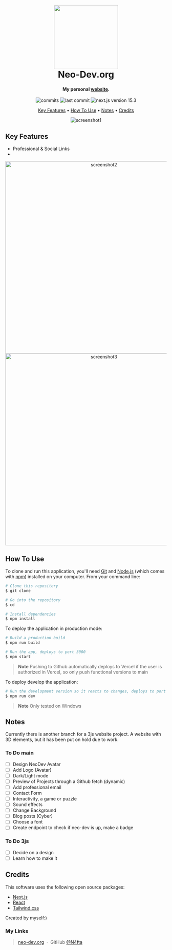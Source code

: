 <h1 align="center">
  <br>
  <img src="https://placehold.co/200?text=Project\nLogo&font=roboto" alt="" width="200">
  <br>
  Neo-Dev.org
  <br>
</h1>

<h4 align="center">My personal <a href="https://neo-dev.org" target="_blank">website</a>.</h4>

<!-- Badges -->
<p align="center">
    <img src="https://badgen.net/github/commits/N4fta/neo-dev.org"
         alt="commits">
    <img src="https://badgen.net/github/last-commit/N4fta/neo-dev.org"
    alt="last commit">
    <img src="https://badgen.net/static/next.js/15.3/black"
    alt="next.js version 15.3">
</p>

<!-- Horizontal short Menu (w\ Links) -->
<p align="center">
  <a href="#key-features">Key Features</a> •
  <a href="#how-to-use">How To Use</a> •
  <a href="#notes">Notes</a> •
  <a href="#credits">Credits</a>
</p>

<!-- Pref. Animated Screenshot-->

<div align=center>
<img src=https://placehold.co/800x400?text=Screenshot&font=roboto alt="screenshot1">
</div>

## Key Features

- Professional & Social Links
-

<div align=center>
<img src="https://placehold.co/600x300?text=Screenshot&font=roboto" alt="screenshot2" width="600">
<img src="https://placehold.co/600x300?text=Screenshot&font=roboto" alt="screenshot3" width="600">
</div>

## How To Use

To clone and run this application, you'll need [Git](https://git-scm.com) and [Node.js](https://nodejs.org/en/download/) (which comes with [npm](http://npmjs.com)) installed on your computer. From your command line:

```bash
# Clone this repository
$ git clone

# Go into the repository
$ cd

# Install dependencies
$ npm install
```

To deploy the application in production mode:

```bash
# Build a production build
$ npm run build

# Run the app, deploys to port 3000
$ npm start
```

> **Note**
> Pushing to Github automatically deploys to Vercel if the user is authorized in Vercel, so only push functional versions to main

To deploy develop the application:

```bash
# Run the development version so it reacts to changes, deploys to port 3000
$ npm run dev
```

> **Note**
> Only tested on Windows

## Notes

Currently there is another branch for a 3js website project. A website with 3D elements, but it has been put on hold due to work.

### To Do main

- [ ] Design NeoDev Avatar
- [ ] Add Logo (Avatar)
- [ ] Dark/Light mode
- [ ] Preview of Projects through a Github fetch (dynamic)
- [ ] Add professional email
- [ ] Contact Form
- [ ] Interactivity, a game or puzzle
- [ ] Sound effects
- [ ] Change Background
- [ ] Blog posts (Cyber)
- [ ] Choose a font
- [ ] Create endpoint to check if neo-dev is up, make a badge

### To Do 3js

- [ ] Decide on a design
- [ ] Learn how to make it

## Credits

This software uses the following open source packages:

- [Next.js](https://nextjs.org/)
- [React](https://react.dev/)
- [Tailwind css](https://tailwindcss.com/)

Created by myself:)

### My Links

> [neo-dev.org](https://neo-dev.org) &nbsp;&middot;&nbsp;
> GitHub [@N4fta](https://github.com/N4fta)
